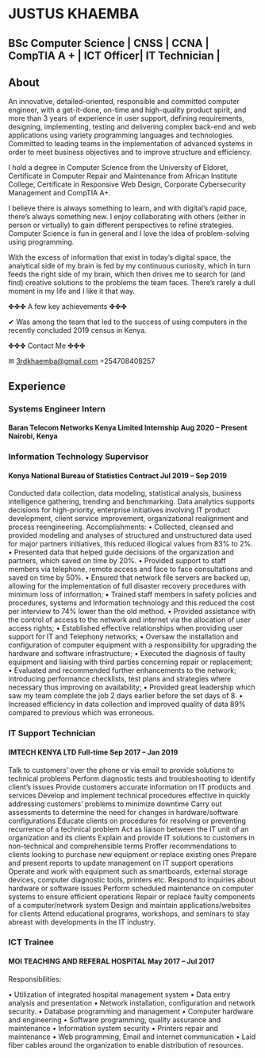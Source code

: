 # JUSTUS KHAEMBA
## BSc Computer Science | CNSS | CCNA | CompTIA A + | ICT Officer| IT Technician |
## About
An innovative, detailed-oriented, responsible and committed computer engineer, with a get-it-done, on-time and high-quality product spirit, and more than 3 years of experience in user support, defining requirements, designing, implementing, testing and delivering complex back-end and web applications using variety programming languages and technologies. Committed to leading teams in the implementation of advanced systems in order to meet business objectives and to improve structure and efficiency.

I hold a degree in Computer Science from the University of Eldoret, Certificate in Computer Repair and Maintenance from African Institute College, Certificate in Responsive Web Design, Corporate Cybersecurity Management and CompTIA A+.

I believe there is always something to learn, and with digital’s rapid pace, there’s always something new. I enjoy collaborating with others (either in person or virtually) to gain different perspectives to refine strategies. Computer Science is fun in general and I love the idea of problem-solving using programming.

With the excess of information that exist in today’s digital space, the analytical side of my brain is fed by my continuous curiosity, which in turn feeds the right side of my brain, which then drives me to search for (and find) creative solutions to the problems the team faces. There’s rarely a dull moment in my life and I like it that way.

✤✤✤ A few key achievements ✤✤✤

✔ Was among the team that led to the success of using computers in the recently concluded 2019 census in Kenya.

✤✤✤ Contact Me ✤✤✤

✉ 3rdkhaemba@gmail.com
+254708408257

## Experience 
### Systems Engineer Intern
#### Baran Telecom Networks Kenya Limited Internship Aug 2020 – Present Nairobi, Kenya



### Information Technology Supervisor
#### Kenya National Bureau of Statistics Contract Jul 2019 – Sep 2019
Conducted data collection, data modeling, statistical analysis, business intelligence gathering, trending and benchmarking. Data analytics supports decisions for high-priority, enterprise initiatives involving IT product development, client service improvement, organizational realignment and process reengineering.
Accomplishments:
• Collected, cleansed and provided modeling and analyses of structured and unstructured data used for major partners initiatives, this reduced illogical values from 83% to 2%.
• Presented data that helped guide decisions of the organization and partners, which saved on time by 20%.
• Provided support to staff members via telephone, remote access and face to face consultations and saved on time by 50%.
• Ensured that network file servers are backed up, allowing for the implementation of full disaster recovery procedures with minimum loss of information;
• Trained staff members in safety policies and procedures, systems and Information technology and this reduced the cost per interview to 74% lower than the old method.
• Provided assistance with the control of access to the network and internet via the allocation of user access rights;
• Established effective relationships when providing user support for IT and Telephony networks;
• Oversaw the installation and configuration of computer equipment with a responsibility for upgrading the hardware and software infrastructure;
• Executed the diagnosis of faulty equipment and liaising with third parties concerning repair or replacement;
• Evaluated and recommended further enhancements to the network; introducing performance checklists, test plans and strategies where necessary thus improving on availability;
• Provided great leadership which saw my team complete the job 2 days earlier before the set days of 8.
• Increased efficiency in data collection and improved quality of data 89% compared to previous which was erroneous.

### IT Support Technician 
#### IMTECH KENYA LTD Full-time Sep 2017 – Jan 2019
Talk to customers’ over the phone or via email to provide solutions to technical problems
Perform diagnostic tests and troubleshooting to identify client’s issues
Provide customers accurate information on IT products and services
Develop and implement technical procedures effective in quickly addressing customers’ problems to minimize downtime
Carry out assessments to determine the need for changes in hardware/software configurations
Educate clients on procedures for resolving or preventing recurrence of a technical problem
Act as liaison between the IT unit of an organization and its clients
Explain and provide IT solutions to customers in non-technical and comprehensible terms
Proffer recommendations to clients looking to purchase new equipment or replace existing ones
Prepare and present reports to update management on IT support operations
Operate and work with equipment such as smartboards, external storage devices, computer diagnostic tools, printers etc.
Respond to inquiries about hardware or software issues
Perform scheduled maintenance on computer systems to ensure efficient operations
Repair or replace faulty components of a computer/network system
Design and maintain applications/websites for clients
Attend educational programs, workshops, and seminars to stay abreast with developments in the IT industry.

### ICT Trainee
#### MOI TEACHING AND REFERAL HOSPITAL May 2017 – Jul 2017

Responsibilities:

• Utilization of integrated hospital management system
• Data entry analysis and presentation
• Network installation, configuration and network security.
• Database programming and management
• Computer hardware and engineering
• Software programming, quality assurance and maintenance
• Information system security
• Printers repair and maintenance
• Web programming, Email and internet communication
• Laid fiber cables around the organization to enable distribution of resources.

